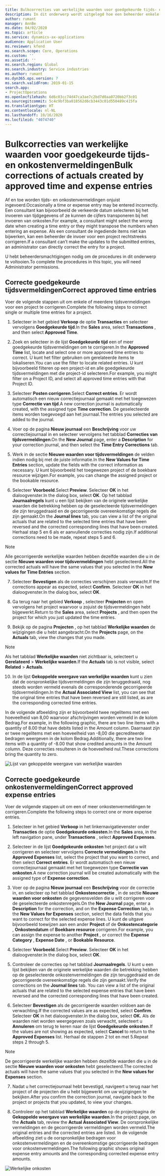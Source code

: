 ```yaml
---
title: Bulkcorrecties van werkelijke waarden voor goedgekeurde tijds- en onkostenvermeldingen
description: In dit onderwerp wordt uitgelegd hoe een beheerder enkele of bulkcorrecties kan aanbrengen in eerder goedgekeurde tijds- of onkostenvermeldingen als de facturering nog niet volledig is.
author: rumant
manager: AnnBe
ms.date: 04/02/2020
ms.topic: article
ms.service: dynamics-ax-applications
audience: Application User
ms.reviewer: kfend
ms.search.scope: Core, Operations
ms.custom: ''
ms.assetid: ''
ms.search.region: Global
ms.search.industry: Service industries
ms.author: rumant
ms.dyn365.ops.version: 7
ms.search.validFrom: 2019-01-15
search.app:
- ProjectOperations
ms.openlocfilehash: 6d6c03cc74d47ca3ae7c2bd7d0aa0720bb2f3c01
ms.sourcegitcommit: 5c4c9bf3ba018562d6cb3443c01d550489c415fa
ms.translationtype: HT
ms.contentlocale: nl-NL
ms.lasthandoff: 10/16/2020
ms.locfileid: "4074740"
---
```

# <a name="bulk-corrections-of-actuals-created-by-approved-time-and-expense-entries"></a><span data-ttu-id="605c5-103">Bulkcorrecties van werkelijke waarden voor goedgekeurde tijds- en onkostenvermeldingen</span><span class="sxs-lookup"><span data-stu-id="605c5-103">Bulk corrections of actuals created by approved time and expense entries</span></span>

<span data-ttu-id="605c5-104">Af en toe worden tijds- en onkostenvermeldingen onjuist ingevoerd.</span><span class="sxs-lookup"><span data-stu-id="605c5-104">Occasionally a time or expense entry may be entered incorrectly.</span></span> <span data-ttu-id="605c5-105">Een consultant kan bijvoorbeeld de verkeerde datum selecteren bij het invoeren van tijdgegevens of ze kunnen de cijfers transponeren bij het invoeren van onkosten.</span><span class="sxs-lookup"><span data-stu-id="605c5-105">For example, a consultant might select the wrong date when creating a time entry or they might transpose the numbers when entering an expense.</span></span> <span data-ttu-id="605c5-106">Als een consultant de ingediende items niet kan bijwerken, kan een beheerder de invoer voor een project rechtstreeks corrigeren.</span><span class="sxs-lookup"><span data-stu-id="605c5-106">If a consultant can’t make the updates to the submitted entries, an administrator can directly correct the entry for a project.</span></span>

<span data-ttu-id="605c5-107">U hebt beheerdersmachtigingen nodig om de procedures in dit onderwerp te voltooien.</span><span class="sxs-lookup"><span data-stu-id="605c5-107">To complete the procedures in this topic, you will need Administrator permissions.</span></span>

## <a name="correct-approved-time-entries"></a><span data-ttu-id="605c5-108">Correcte goedgekeurde tijdsvermeldingen</span><span class="sxs-lookup"><span data-stu-id="605c5-108">Correct approved time entries</span></span>     

<span data-ttu-id="605c5-109">Voer de volgende stappen uit om enkele of meerdere tijdsvermeldingen voor een project te corrigeren.</span><span class="sxs-lookup"><span data-stu-id="605c5-109">Complete the following steps to correct single or multiple time entries for a project.</span></span>

1. <span data-ttu-id="605c5-110">Selecteer in het gebied **Verkoop** de optie **Transacties** en selecteer vervolgens **Goedgekeurde tijd**.</span><span class="sxs-lookup"><span data-stu-id="605c5-110">In the **Sales** area, select **Transactions** , and then select **Approved Time**.</span></span> 

2. <span data-ttu-id="605c5-111">Zoek en selecteer in de lijst **Goedgekeurde tijd** een of meer goedgekeurde tijdsvermeldingen om te corrigeren.</span><span class="sxs-lookup"><span data-stu-id="605c5-111">In the **Approved Time** list, locate and select one or more approved time entries to correct.</span></span> <span data-ttu-id="605c5-112">U kunt het filter gebruiken om gerelateerde items te lokaliseren.</span><span class="sxs-lookup"><span data-stu-id="605c5-112">You can use the filter to locate related entries.</span></span> <span data-ttu-id="605c5-113">U kunt bijvoorbeeld filteren op een project-id en alle goedgekeurde tijdsvermeldingen met die project-id selecteren.</span><span class="sxs-lookup"><span data-stu-id="605c5-113">For example, you might filter on a Project ID, and select all approved time entries with that Project ID.</span></span>

3. <span data-ttu-id="605c5-114">Selecteer **Posten corrigeren**.</span><span class="sxs-lookup"><span data-stu-id="605c5-114">Select **Correct entries**.</span></span> <span data-ttu-id="605c5-115">Er wordt automatisch een nieuw correctiejournaal gemaakt met het toegewezen type **Correctie van tijd**.</span><span class="sxs-lookup"><span data-stu-id="605c5-115">A new correction journal is automatically created, with the assigned type **Time correction**.</span></span> <span data-ttu-id="605c5-116">De geselecteerde items worden toegevoegd aan het journaal.</span><span class="sxs-lookup"><span data-stu-id="605c5-116">The entries you selected are added to the journal.</span></span> 

4. <span data-ttu-id="605c5-117">Voer op de pagina **Nieuw journaal** een **Beschrijving** voor uw correctiejournaal in en selecteer vervolgens het tabblad **Correcties van tijdsvermeldingen**.</span><span class="sxs-lookup"><span data-stu-id="605c5-117">On the **New Journal** page, enter a **Description** for your correction journal, and then select the **Time Entry Corrections** tab.</span></span>  
5. <span data-ttu-id="605c5-118">Werk in de sectie **Nieuwe waarden voor tijdsvermeldingen** de velden indien nodig bij met de juiste informatie.</span><span class="sxs-lookup"><span data-stu-id="605c5-118">In the **New Values for Time Entries** section, update the fields with the correct information as necessary.</span></span> <span data-ttu-id="605c5-119">U kunt bijvoorbeeld het toegewezen project of de boekbare resource wijzigen.</span><span class="sxs-lookup"><span data-stu-id="605c5-119">For example, you can change the assigned project or the bookable resource.</span></span>

6. <span data-ttu-id="605c5-120">Selecteer **Voorbeeld**.</span><span class="sxs-lookup"><span data-stu-id="605c5-120">Select **Preview**.</span></span> <span data-ttu-id="605c5-121">Selecteer **OK** in het dialoogvenster.</span><span class="sxs-lookup"><span data-stu-id="605c5-121">In the dialog box, select **OK**.</span></span> <span data-ttu-id="605c5-122">Op het tabblad **Journaalregels** kunt u een lijst bekijken van de originele werkelijke waarden die betrekking hebben op de geselecteerde tijdsvermeldingen die zijn teruggedraaid en de gecorrigeerde overeenkomstige regels die zijn gemaakt.</span><span class="sxs-lookup"><span data-stu-id="605c5-122">On the **Journal lines** tab, you can view a list of the original actuals that are related to the selected time entries that have been reversed and the corrected corresponding lines that have been created.</span></span> <span data-ttu-id="605c5-123">Herhaal stap 5 en 6 als er aanvullende correcties nodig zijn.</span><span class="sxs-lookup"><span data-stu-id="605c5-123">If additional corrections need to be made, repeat steps 5 and 6.</span></span> 

> [!NOTE]
> <span data-ttu-id="605c5-124">Alle gecorrigeerde werkelijke waarden hebben dezelfde waarden die u in de sectie **Nieuwe waarden voor tijdsvermeldingen** hebt geselecteerd.</span><span class="sxs-lookup"><span data-stu-id="605c5-124">All the corrected actuals will have the same values that you selected in the **New values for Time Entries** section.</span></span>

7. <span data-ttu-id="605c5-125">Selecteer **Bevestigen** als de correcties verschijnen zoals verwacht.</span><span class="sxs-lookup"><span data-stu-id="605c5-125">If the corrections appear as expected, select **Confirm**.</span></span> <span data-ttu-id="605c5-126">Selecteer **OK** in het dialoogvenster.</span><span class="sxs-lookup"><span data-stu-id="605c5-126">In the dialog box, select **OK**.</span></span>

8. <span data-ttu-id="605c5-127">Ga terug naar het gebied **Verkoop** , selecteer **Projecten** en open vervolgens het project waarvoor u zojuist de tijdsvermeldingen hebt bijgewerkt.</span><span class="sxs-lookup"><span data-stu-id="605c5-127">Return to the **Sales** area, select **Projects** , and then open the project for which you just updated the time entries.</span></span> 

9. <span data-ttu-id="605c5-128">Bekijk op de pagina **Projecten** , op het tabblad **Werkelijke waarden** de wijzigingen die u hebt aangebracht.</span><span class="sxs-lookup"><span data-stu-id="605c5-128">On the **Projects** page, on the **Actuals** tab, view the changes that you made.</span></span> 

> [!NOTE]
> <span data-ttu-id="605c5-129">Als het tabblad **Werkelijke waarden** niet zichtbaar is, selecteert u **Gerelateerd** > **Werkelijke waarden**.</span><span class="sxs-lookup"><span data-stu-id="605c5-129">If the **Actuals** tab is not visible, select **Related** > **Actuals**.</span></span>  

10. <span data-ttu-id="605c5-130">In de lijst **Gekoppelde weergave van werkelijke waarden** kunt u zien dat de oorspronkelijke tijdsvermeldingen die zijn teruggedraaid, nog steeds worden vermeld evenals de corresponderende gecorrigeerde tijdsvermeldingen.</span><span class="sxs-lookup"><span data-stu-id="605c5-130">In the **Actual Associated View** list, you can see that the original time entries that have been reversed are still listed, as are the corresponding corrected time entries.</span></span> 

<span data-ttu-id="605c5-131">In de volgende afbeelding zijn er bijvoorbeeld twee regelitems met een hoeveelheid van 8,00 waarvoor afschrijvingen worden vermeld in de kolom Bedrag.</span><span class="sxs-lookup"><span data-stu-id="605c5-131">For example, in the following graphic, there are two line items with a quantity of 8.00 that have debits listed in the Amount column.</span></span> <span data-ttu-id="605c5-132">Daarnaast zijn er twee regelitems met een hoeveelheid van -8,00 die gecrediteerde bedragen weergeven in de kolom Bedrag.</span><span class="sxs-lookup"><span data-stu-id="605c5-132">Additionally, there are two line items with a quantity of -8.00 that show credited amounts in the Amount column.</span></span> <span data-ttu-id="605c5-133">Deze correcties resulteren in de hoeveelheid nul.</span><span class="sxs-lookup"><span data-stu-id="605c5-133">These corrections bring the quantity to zero.</span></span>

![Lijst van gekoppelde weergave van werkelijke waarden](https://github.com/MicrosoftDocs/dynamics-365-customer-engagement-pr/blob/bulk-corrections-actuals-created-by-approved-time-expense-entries.md/time-actuals.png)
 
## <a name="correct-approved-expense-entries"></a><span data-ttu-id="605c5-135">Correcte goedgekeurde onkostenvermeldingen</span><span class="sxs-lookup"><span data-stu-id="605c5-135">Correct approved expense entries</span></span>

<span data-ttu-id="605c5-136">Voer de volgende stappen uit om een of meer onkostenvermeldingen te corrigeren.</span><span class="sxs-lookup"><span data-stu-id="605c5-136">Complete the following steps to correct one or more expense entries.</span></span> 

1. <span data-ttu-id="605c5-137">Selecteer in het gebied **Verkoop** in het linkernavigatievenster onder **Transacties** de optie **Goedgekeurde onkosten**.</span><span class="sxs-lookup"><span data-stu-id="605c5-137">In the **Sales** area, in the left navigation pane, under **Transactions** , select **Approved Expenses**.</span></span>

2. <span data-ttu-id="605c5-138">Selecteer in de lijst **Goedgekeurde onkosten** het project dat u wilt corrigeren en selecteer vervolgens **Correcte vermeldingen**.</span><span class="sxs-lookup"><span data-stu-id="605c5-138">In the **Approved Expenses** list, select the project that you want to correct, and then select **Correct entries**.</span></span> <span data-ttu-id="605c5-139">Er wordt automatisch een nieuw correctiejournaal gemaakt met het toegewezen type **Correctie van onkosten**.</span><span class="sxs-lookup"><span data-stu-id="605c5-139">A new correction journal will be created automatically with the assigned type of **Expense correction**.</span></span> 

3. <span data-ttu-id="605c5-140">Voer op de pagina **Nieuw journaal** een **Beschrijving** voor de correctie in, en selecteer op het tabblad **Onkostencorrectie** , in de sectie **Nieuwe waarden voor onkosten** de gegevensvelden die u wilt corrigeren voor de geselecteerde onkostenregels.</span><span class="sxs-lookup"><span data-stu-id="605c5-140">On the **New Journal** page, enter a **Description** for the correction, and on the **Expense Correction** tab, in the **New Values for Expenses** section, select the data fields that you want to correct for the selected expense lines.</span></span> <span data-ttu-id="605c5-141">U kunt de uitgave bijvoorbeeld toewijzen aan een ander **Project** of de **Onkostencategorie** , **Onkostendatum** of **Boekbare resource** corrigeren.</span><span class="sxs-lookup"><span data-stu-id="605c5-141">For example, you can assign the expense to another **Project** , or correct the **Expense Category** , **Expense Date** , or **Bookable Resource**.</span></span>

4. <span data-ttu-id="605c5-142">Selecteer **Voorbeeld**.</span><span class="sxs-lookup"><span data-stu-id="605c5-142">Select **Preview**.</span></span> <span data-ttu-id="605c5-143">Selecteer **OK** in het dialoogvenster.</span><span class="sxs-lookup"><span data-stu-id="605c5-143">In the dialog box, select **OK**.</span></span> 

5. <span data-ttu-id="605c5-144">Controleer de correcties op het tabblad **Journaalregels**. U kunt u een lijst bekijken van de originele werkelijke waarden die betrekking hebben op de geselecteerde onkostenvermeldingen die zijn teruggedraaid en de gecorrigeerde overeenkomstige regels die zijn gemaakt.</span><span class="sxs-lookup"><span data-stu-id="605c5-144">Verify the corrections on the **Journal lines** tab. You can view a list of the original actuals that are related to the selected expense entries that have been reversed and the corrected corresponding lines that have been created.</span></span>

6. <span data-ttu-id="605c5-145">Selecteer **Bevestigen** als de gecorrigeerde waarden voldoen aan de verwachting.</span><span class="sxs-lookup"><span data-stu-id="605c5-145">If the corrected values are as expected, select **Confirm**.</span></span> <span data-ttu-id="605c5-146">Selecteer **OK** in het dialoogvenster.</span><span class="sxs-lookup"><span data-stu-id="605c5-146">In the dialog box, select **OK.**</span></span> <span data-ttu-id="605c5-147">Als de waarden niet worden weergegeven zoals verwacht, selecteert u **Annuleren** om terug te keren naar de lijst **Goedgekeurde onkosten**.</span><span class="sxs-lookup"><span data-stu-id="605c5-147">If the values are not showing as expected, select **Cancel** to return to the **Approved Expenses** list.</span></span> <span data-ttu-id="605c5-148">Herhaal de stappen 2 tot en met 5.</span><span class="sxs-lookup"><span data-stu-id="605c5-148">Repeat steps 2 through 5.</span></span> 

> [!NOTE]
> <span data-ttu-id="605c5-149">De gecorrigeerde werkelijke waarden hebben dezelfde waarden die u in de sectie **Nieuwe waarden voor onkosten** hebt geselecteerd.</span><span class="sxs-lookup"><span data-stu-id="605c5-149">The corrected actuals will have the same values that you selected in the **New values for Expenses** section.</span></span>

7. <span data-ttu-id="605c5-150">Nadat u het correctiejournaal hebt bevestigd, navigeert u terug naar het project of de projecten die u hebt bijgewerkt om uw wijzigingen te bekijken.</span><span class="sxs-lookup"><span data-stu-id="605c5-150">After you confirm the correction journal, navigate back to the project or projects that you updated, to view your changes.</span></span>  

8. <span data-ttu-id="605c5-151">Controleer op het tabblad **Werkelijke waarden** op de projectpagina de **Gekoppelde weergave van werkelijke waarden**.</span><span class="sxs-lookup"><span data-stu-id="605c5-151">In the project page, on the **Actuals** tab, review the **Actual Associated View**.</span></span> <span data-ttu-id="605c5-152">De oorspronkelijke vermeldingen en de gecorrigeerde vermeldingen worden vermeld.</span><span class="sxs-lookup"><span data-stu-id="605c5-152">The original entries and the corrected entries are listed.</span></span> <span data-ttu-id="605c5-153">In de volgende afbeelding ziet u de oorspronkelijke bedragen voor onkostenvermeldingen en de overeenkomstige gecorrigeerde bedragen voor onkostenvermeldingen.</span><span class="sxs-lookup"><span data-stu-id="605c5-153">The following graphic shows original expense entry amounts and the corresponding corrected expense entry amounts.</span></span> 

![Werkelijke onkosten](https://user-images.githubusercontent.com/60806505/77122219-4cd52900-69fa-11ea-8349-ccd2ffebf640.png)
